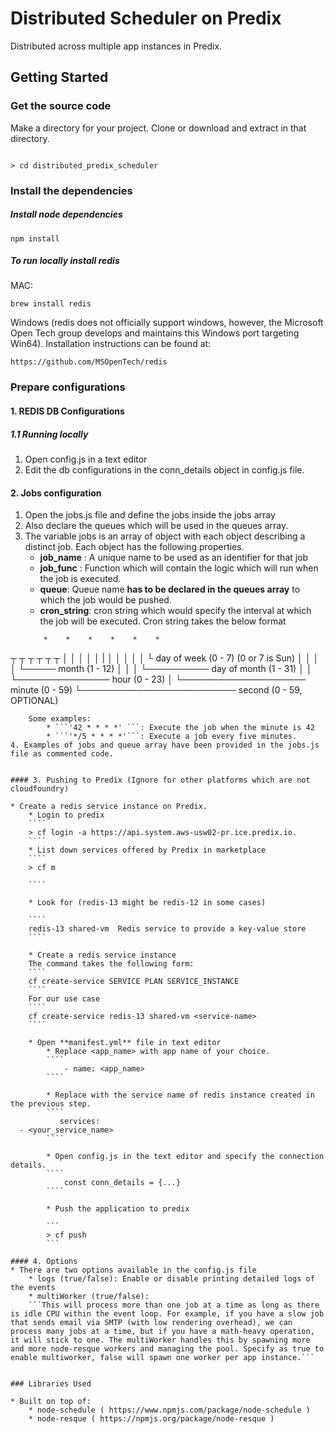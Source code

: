 # Distributed Scheduler on Predix
Distributed across multiple app instances in Predix.

## Getting Started

### Get the source code
Make a directory for your project.  Clone or download and extract  in that directory.
```
```

```
> cd distributed_predix_scheduler
```



### Install the dependencies
##### Install node dependencies
```
npm install
```

##### To run locally install redis
MAC:
````
brew install redis
````
Windows (redis does not officially support windows, however, the Microsoft Open Tech group develops and maintains this Windows port targeting Win64). Installation instructions can be found at:
```
https://github.com/MSOpenTech/redis
```

### Prepare configurations

#### 1. REDIS DB Configurations
##### 1.1 Running locally
1. Open config.js in a text editor
2. Edit the db configurations in the conn_details object in config.js file.


#### 2. Jobs configuration
1. Open the jobs.js file and define the jobs inside the jobs array
2. Also declare the queues which will be used in the queues array.
3. The variable jobs is an array of object with each object describing a distinct job. Each object has the following properties.
    * **job_name** : A unique name to be used as an identifier for that job
    * **job_func** : Function which will contain the logic which will run when the job is executed.
    * **queue**: Queue name **has to be declared in the queues array** to which the job would be pushed.
    * **cron_string**: cron string which would specify the interval at which the job will be executed. Cron string takes the below format
    ```
        *    *    *    *    *    *
┬    ┬    ┬    ┬    ┬    ┬
│    │    │    │    │    |
│    │    │    │    │    └ day of week (0 - 7) (0 or 7 is Sun)
│    │    │    │    └───── month (1 - 12)
│    │    │    └────────── day of month (1 - 31)
│    │    └─────────────── hour (0 - 23)
│    └──────────────────── minute (0 - 59)
└───────────────────────── second (0 - 59, OPTIONAL)
```
    Some examples:
        * ```'42 * * * *' ```: Execute the job when the minute is 42
        * ```'*/5 * * * *'```: Execute a job every five minutes.
4. Examples of jobs and queue array have been provided in the jobs.js file as commented code.


#### 3. Pushing to Predix (Ignore for other platforms which are not cloudfoundry)

* Create a redis service instance on Predix.
    * Login to predix
    ````
    > cf login -a https://api.system.aws-usw02-pr.ice.predix.io.
    ````
    * List down services offered by Predix in marketplace
    ````
    > cf m
    
    ````
    
    * Look for (redis-13 might be redis-12 in some cases)
    
    ````
    redis-13 shared-vm  Redis service to provide a key-value store
    ````

    * Create a redis service instance
    The command takes the following form:
    ````
    cf create-service SERVICE PLAN SERVICE_INSTANCE
    ````
    For our use case
    ````
    cf create-service redis-13 shared-vm <service-name>
    ````
    
    * Open **manifest.yml** file in text editor
        * Replace <app_name> with app name of your choice.
        ````
            - name: <app_name>
        ````
        
        * Replace with the service name of redis instance created in the previous step.
        ````
           services:
  - <your_service_name>
        ````
        
        * Open config.js in the text editor and specify the connection details.
        ````
            const conn_details = {...}
        ````
        
        * Push the application to predix
        
        ```
        > cf push
        ```
        
#### 4. Options
* There are two options available in the config.js file
    * logs (true/false): Enable or disable printing detailed logs of the events
    * multiWorker (true/false): 
    ```This will process more than one job at a time as long as there is idle CPU within the event loop. For example, if you have a slow job that sends email via SMTP (with low rendering overhead), we can process many jobs at a time, but if you have a math-heavy operation, it will stick to one. The multiWorker handles this by spawning more and more node-resque workers and managing the pool. Specify as true to enable multiworker, false will spawn one worker per app instance.```
  

### Libraries Used

* Built on top of:
    * node-schedule ( https://www.npmjs.com/package/node-schedule )
    * node-resque ( https://npmjs.org/package/node-resque )